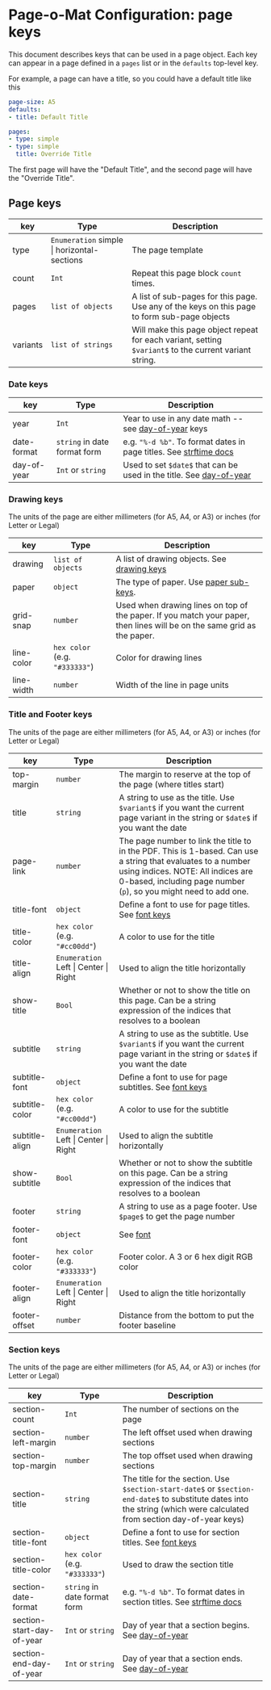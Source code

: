 # Page-o-Mat Configuration: page keys

This document describes keys that can be used in a page object. Each key can appear in a page defined in a `pages` list or in the `defaults` top-level key.

For example, a page can have a title, so you could have a default title like this

```yaml
page-size: A5
defaults:
- title: Default Title

pages:
- type: simple
- type: simple
  title: Override Title
```

The first page will have the "Default Title", and the second page will have the "Override Title".

## Page keys
|key|Type|Description|
|---|-------|-----------|
|type|`Enumeration` simple \| horizontal-sections|The page template|
|count|`Int`|Repeat this page block `count` times.|
|pages|`list of objects`|A list of sub-pages for this page. Use any of the keys on this page to form sub-page objects|
|variants|`list of strings`|Will make this page object repeat for each variant, setting `$variant$` to the current variant string.|


### Date keys
|key|Type|Description|
|---|-------|-----------|
|year|`Int`|Year to use in any date math -- see [day-of-year](config-day-of-year.md) keys|
|date-format|`string` in date format form|e.g. `"%-d %b"`. To format dates in page titles. See [strftime docs](https://docs.python.org/3/library/datetime.html#strftime-strptime-behavior)|
|day-of-year|`Int` or `string`|Used to set `$date$` that can be used in the title. See [day-of-year](config-day-of-year.md)|

### Drawing keys

The units of the page are either millimeters (for A5, A4, or A3) or inches (for Letter or Legal)

|key|Type|Description|
|---|-------|-----------|
|drawing|`list of objects`|A list of drawing objects. See [drawing keys](config-drawing.md)|
|paper|`object`|The type of paper. Use [paper sub-keys](config-paper.md).|
|grid-snap|`number`|Used when drawing lines on top of the paper. If you match your paper, then lines will be on the same grid as the paper.|
|line-color|`hex color` (e.g. `"#333333"`)|Color for drawing lines|
|line-width|`number`|Width of the line in page units|

### Title and Footer keys

The units of the page are either millimeters (for A5, A4, or A3) or inches (for Letter or Legal)

|key|Type|Description|
|---|-------|-----------|
|top-margin|`number`|The margin to reserve at the top of the page (where titles start)|
|title|`string`|A string to use as the title. Use `$variant$` if you want the current page variant in the string or `$date$` if you want the date|
|page-link|`number`|The page number to link the title to in the PDF. This is 1-based. Can use a string that evaluates to a number using indices. NOTE: All indices are 0-based, including page number (`p`), so you might need to add one.|
|title-font|`object`|Define a font to use for page titles. See [font keys](config-font.md)|
|title-color|`hex color` (e.g. `"#cc00dd"`)|A color to use for the title|
|title-align|`Enumeration` Left \| Center \| Right|Used to align the title horizontally|
|show-title|`Bool`|Whether or not to show the title on this page. Can be a string expression of the indices that resolves to a boolean|
|subtitle|`string`|A string to use as the subtitle. Use `$variant$` if you want the current page variant in the string or `$date$` if you want the date|
|subtitle-font|`object`|Define a font to use for page subtitles. See [font keys](config-font.md)|
|subtitle-color|`hex color` (e.g. `"#cc00dd"`)|A color to use for the subtitle|
|subtitle-align|`Enumeration` Left \| Center \| Right|Used to align the subtitle horizontally|
|show-subtitle|`Bool`|Whether or not to show the subtitle on this page. Can be a string expression of the indices that resolves to a boolean|
|footer|`string`|A string to use as a page footer. Use `$page$` to get the page number|
|footer-font|`object`|See [font](config-font.md)|
|footer-color|`hex color` (e.g. `"#333333"`)|Footer color. A 3 or 6 hex digit RGB color|
|footer-align|`Enumeration` Left \| Center \| Right|Used to align the title horizontally|
|footer-offset|`number`|Distance from the bottom to put the footer baseline|


### Section keys

The units of the page are either millimeters (for A5, A4, or A3) or inches (for Letter or Legal)

|key|Type|Description|
|---|-------|-----------|
|section-count|`Int`|The number of sections on the page|
|section-left-margin|`number`|The left offset used when drawing sections|
|section-top-margin|`number`|The top offset used when drawing sections|
|section-title|`string`|The title for the section. Use `$section-start-date$` or `$section-end-date$` to substitute dates into the string (which were calculated from section day-of-year keys)|
|section-title-font|`object`|Define a font to use for section titles. See [font keys](config-font.md)|
|section-title-color|`hex color` (e.g. `"#333333"`)|Used to draw the section title|
|section-date-format|`string` in date format form|e.g. `"%-d %b"`. To format dates in section titles. See [strftime docs](https://docs.python.org/3/library/datetime.html#strftime-strptime-behavior)|
|section-start-day-of-year|`Int` or `string`|Day of year that a section begins. See [day-of-year](config-day-of-year.md)|
|section-end-day-of-year|`Int` or `string`|Day of year that a section ends. See [day-of-year](config-day-of-year.md)|
